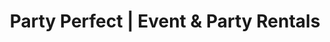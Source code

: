 ---
title: "Party Perfect | Event & Party Rentals"
url: /richmond-city/party-perfect-event-and-party-rentals/
shop: party
---